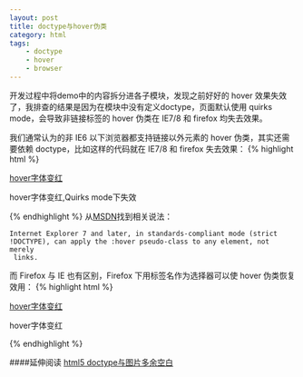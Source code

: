 ```yaml
---
layout: post
title: doctype与hover伪类
category: html
tags: 
    - doctype
    - hover
    - browser
---
```


开发过程中将demo中的内容拆分进各子模块，发现之前好好的 hover 效果失效了，我排查的结果是因为在模块中没有定义doctype，页面默认使用 quirks mode，会导致非链接<a>标签的 hover 伪类在 IE7/8 和 firefox 均失去效果。

我们通常认为的非 IE6 以下浏览器都支持链接以外元素的 hover 伪类，其实还需要依赖 doctype，比如这样的代码就在 IE7/8 和 firefox 失去效果：
{% highlight html %}
<html>
    <head>
        <style>
        .hover-test:hover{color:#f00;}
    </style>
    </head>
    <body>
        <a class="hover-test" href="#">hover字体变红</a>
        <p class="hover-test">hover字体变红,Quirks mode下失效</p>
    </body>
</html>
{% endhighlight %}
从<a href="http://msdn.microsoft.com/en-us/library/ee371281(v=Expression.30).aspx" target="_blank">MSDN</a>找到相关说法：

    Internet Explorer 7 and later, in standards-compliant mode (strict
    !DOCTYPE), can apply the :hover pseudo-class to any element, not merely
     links.

而 Firefox 与 IE 也有区别，Firefox 下用标签名作为选择器可以使 hover 伪类恢复效用：
{% highlight html %}
<html>
    <head>
        <style>
        p.hover-test:hover{color:#f00;}
        </style>
    </head>
    <body>
        <a class="hover-test" href="#">hover字体变红</a>
        <p class="hover-test">hover字体变红</p>
    </body>
</html>
{% endhighlight %}

####延伸阅读
<a href="http://nunumick.me/blog/2010/01/html5-doctype-and-img-space.html" target="_blank">html5 doctype与图片多余空白</a>
